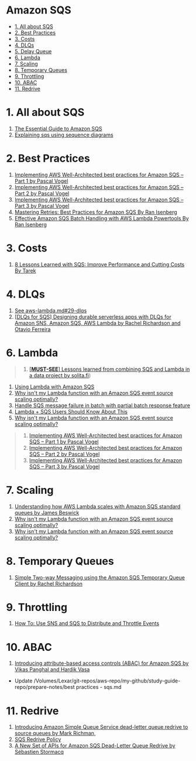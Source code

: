 <h1>Amazon SQS</h1>

<!-- TOC -->

- [1. All about SQS](#1-all-about-sqs)
- [2. Best Practices](#2-best-practices)
- [3. Costs](#3-costs)
- [4. DLQs](#4-dlqs)
- [5. Delay Queue](#5-delay-queue)
- [6. Lambda](#6-lambda)
- [7. Scaling](#7-scaling)
- [8. Temporary Queues](#8-temporary-queues)
- [9. Throttling](#9-throttling)
- [10. ABAC](#10-abac)
- [11. Redrive](#11-redrive)

<!-- /TOC -->

# 1. All about SQS

1. [The Essential Guide to Amazon SQS](https://baselime.io/blog/sqs-guide)
1. [Explaining sqs using sequence diagrams](https://medium.com/circuitpeople/aws-sqs-in-pictures-448c897534e1)

# 2. Best Practices

1. [Implementing AWS Well-Architected best practices for Amazon SQS – Part 1 by Pascal Vogel ](https://aws.amazon.com/blogs/compute/implementing-aws-well-architected-best-practices-for-amazon-sqs-part-1/)
2. [Implementing AWS Well-Architected best practices for Amazon SQS – Part 2 by Pascal Vogel ](https://aws.amazon.com/blogs/compute/implementing-aws-well-architected-best-practices-for-amazon-sqs-part-2/)
3. [Implementing AWS Well-Architected best practices for Amazon SQS – Part 3 by Pascal Vogel](https://aws.amazon.com/blogs/compute/implementing-aws-well-architected-best-practices-for-amazon-sqs-part-3/)
4. [Mastering Retries: Best Practices for Amazon SQS By Ran Isenberg](https://www.ranthebuilder.cloud/post/mastering-retries-best-practices-for-amazon-sqs)
5. [Effective Amazon SQS Batch Handling with AWS Lambda Powertools By Ran Isenberg](https://www.ranthebuilder.cloud/post/effective-amazon-sqs-batch-handling-with-aws-lambda-powertools)

# 3. Costs

1. [8 Lessons Learned with SQS: Improve Performance and Cutting Costs By Tarek](https://aws.plainenglish.io/sqs-lessons-learned-improve-performance-and-cutting-costs-86a9d8fb7b39)

# 4. DLQs

1. [See aws-lambda.md#29-dlqs](./aws-lambda.md#29-dlqs)
1. [[DLQs for SQS] Designing durable serverless apps with DLQs for Amazon SNS, Amazon SQS, AWS Lambda by Rachel Richardson and Otavio Ferreira](https://aws.amazon.com/blogs/compute/designing-durable-serverless-apps-with-dlqs-for-amazon-sns-amazon-sqs-aws-lambda/)


# 6. Lambda

> 1. [[**MUST-SEE**] Lessons learned from combining SQS and Lambda in a data project by solita.fi](https://data.solita.fi/lessons-learned-from-combining-sqs-and-lambda-in-a-data-project/))
1. [Using Lambda with Amazon SQS](https://docs.aws.amazon.com/lambda/latest/dg/with-sqs.html#events-sqs-scaling)
1. [Why isn't my Lambda function with an Amazon SQS event source scaling optimally?](https://repost.aws/knowledge-center/lambda-sqs-scaling)
1. [Handle SQS message failure in batch with partial batch response feature](https://medium.com/srcecde/handle-sqs-message-failure-in-batch-with-partial-batch-response-b858ad212573)
1. [Lambda + SQS Users Should Know About This](https://www.youtube.com/watch?v=0707Py8Jyf0)
1. [Why isn't my Lambda function with an Amazon SQS event source scaling optimally?](https://repost.aws/knowledge-center/lambda-sqs-scaling)
> 1. [Implementing AWS Well-Architected best practices for Amazon SQS – Part 1 by Pascal Vogel ](https://aws.amazon.com/blogs/compute/implementing-aws-well-architected-best-practices-for-amazon-sqs-part-1/)
> 1. [Implementing AWS Well-Architected best practices for Amazon SQS – Part 2 by Pascal Vogel ](https://aws.amazon.com/blogs/compute/implementing-aws-well-architected-best-practices-for-amazon-sqs-part-2/)
> 1. [Implementing AWS Well-Architected best practices for Amazon SQS – Part 3 by Pascal Vogel](https://aws.amazon.com/blogs/compute/implementing-aws-well-architected-best-practices-for-amazon-sqs-part-3/)

# 7. Scaling

1. [Understanding how AWS Lambda scales with Amazon SQS standard queues by James Beswick](https://aws.amazon.com/blogs/compute/understanding-how-aws-lambda-scales-when-subscribed-to-amazon-sqs-queues/)
2. [Why isn't my Lambda function with an Amazon SQS event source scaling optimally?](https://repost.aws/knowledge-center/lambda-sqs-scaling)
3. [Why isn't my Lambda function with an Amazon SQS event source scaling optimally?](https://www.youtube.com/watch?v=mIYWo0LS2-Q)

# 8. Temporary Queues

1. [Simple Two-way Messaging using the Amazon SQS Temporary Queue Client by Rachel Richardson](https://aws.amazon.com/blogs/compute/simple-two-way-messaging-using-the-amazon-sqs-temporary-queue-client/)

# 9. Throttling

1. [How To: Use SNS and SQS to Distribute and Throttle Events](https://www.jeremydaly.com/how-to-use-sns-and-sqs-to-distribute-and-throttle-events/)

# 10. ABAC

1. [Introducing attribute-based access controls (ABAC) for Amazon SQS by Vikas Panghal and Hardik Vasa ](https://aws.amazon.com/blogs/compute/introducing-attribute-based-access-controls-abac-for-amazon-sqs/)
- Update /Volumes/Lexar/git-repos/aws-repo/my-github/study-guide-repo/prepare-notes/best practices - sqs.md

# 11. Redrive

1. [Introducing Amazon Simple Queue Service dead-letter queue redrive to source queues by Mark Richman,](https://aws.amazon.com/blogs/compute/introducing-amazon-simple-queue-service-dead-letter-queue-redrive-to-source-queues/)
2. [SQS Redrive Policy](https://awslabs.github.io/serverless-rules/rules/sqs/redrive_policy/)
3. [A New Set of APIs for Amazon SQS Dead-Letter Queue Redrive by Sébastien Stormacq](https://aws.amazon.com/blogs/aws/a-new-set-of-apis-for-amazon-sqs-dead-letter-queue-redrive/)


